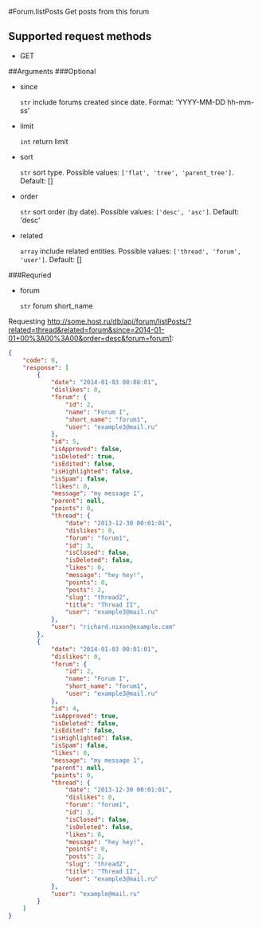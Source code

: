 #Forum.listPosts
Get posts from this forum

## Supported request methods 
* GET

##Arguments
###Optional
* since

   ```str``` include forums created since date. Format: 'YYYY-MM-DD hh-mm-ss'
* limit

   ```int``` return limit
* sort
  
   ```str``` sort type. Possible values: ```['flat', 'tree', 'parent_tree']```. Default: []
* order

   ```str``` sort order (by date). Possible values: ```['desc', 'asc']```. Default: 'desc'
* related

   ```array``` include related entities. Possible values: ```['thread', 'forum', 'user']```. Default: []


###Requried
* forum

   ```str``` forum short_name


Requesting http://some.host.ru/db/api/forum/listPosts/?related=thread&related=forum&since=2014-01-01+00%3A00%3A00&order=desc&forum=forum1:
```json
{
    "code": 0,
    "response": [
        {
            "date": "2014-01-03 00:08:01",
            "dislikes": 0,
            "forum": {
                "id": 2,
                "name": "Forum I",
                "short_name": "forum1",
                "user": "example3@mail.ru"
            },
            "id": 5,
            "isApproved": false,
            "isDeleted": true,
            "isEdited": false,
            "isHighlighted": false,
            "isSpam": false,
            "likes": 0,
            "message": "my message 1",
            "parent": null,
            "points": 0,
            "thread": {
                "date": "2013-12-30 00:01:01",
                "dislikes": 0,
                "forum": "forum1",
                "id": 3,
                "isClosed": false,
                "isDeleted": false,
                "likes": 0,
                "message": "hey hey!",
                "points": 0,
                "posts": 2,
                "slug": "thread2",
                "title": "Thread II",
                "user": "example3@mail.ru"
            },
            "user": "richard.nixon@example.com"
        },
        {
            "date": "2014-01-03 00:01:01",
            "dislikes": 0,
            "forum": {
                "id": 2,
                "name": "Forum I",
                "short_name": "forum1",
                "user": "example3@mail.ru"
            },
            "id": 4,
            "isApproved": true,
            "isDeleted": false,
            "isEdited": false,
            "isHighlighted": false,
            "isSpam": false,
            "likes": 0,
            "message": "my message 1",
            "parent": null,
            "points": 0,
            "thread": {
                "date": "2013-12-30 00:01:01",
                "dislikes": 0,
                "forum": "forum1",
                "id": 3,
                "isClosed": false,
                "isDeleted": false,
                "likes": 0,
                "message": "hey hey!",
                "points": 0,
                "posts": 2,
                "slug": "thread2",
                "title": "Thread II",
                "user": "example3@mail.ru"
            },
            "user": "example@mail.ru"
        }
    ]
}
```
